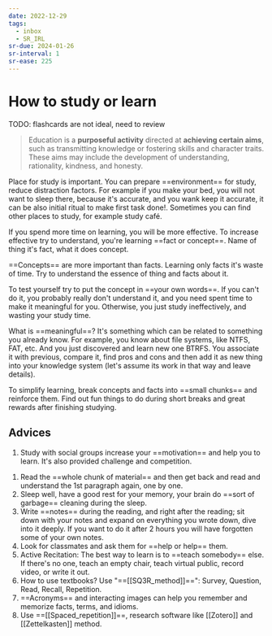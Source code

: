 ```yaml
---
date: 2022-12-29
tags:
  - inbox
  - SR_IRL
sr-due: 2024-01-26
sr-interval: 1
sr-ease: 225
---
```


# How to study or learn

TODO: flashcards are not ideal, need to review

> Education is a **purposeful activity** directed at **achieving certain aims**,
> such as transmitting knowledge or fostering skills and character traits. These
> aims may include the development of understanding, rationality, kindness, and
> honesty.

Place for study is important. You can prepare ==environment== for study, reduce
distraction factors. For example if you make your bed, you will not want to
sleep there, because it's accurate, and you wank keep it accurate, it can be
also initial ritual to make first task done!. Sometimes you can find other
places to study, for example study café.

If you spend more time on learning, you will be more effective. To increase
effective try to understand, you're learning ==fact or concept==. Name of thing
it's fact, what it does concept.

==Concepts== are more important than facts. Learning only facts it's waste of
time. Try to understand the essence of thing and facts about it.
<!--SR:!2024-01-26,1,230-->

To test yourself try to put the concept in ==your own words==. If you can't do
it, you probably really don't understand it, and you need spent time to make it
meaningful for you. Otherwise, you just study ineffectively, and wasting your
study time.

What is ==meaningful==? It's something which can be related to something you
already know. For example, you know about file systems, like NTFS, FAT, etc. And
you just discovered and learn new one BTRFS. You associate it with previous,
compare it, find pros and cons and then add it as new thing into your knowledge
system (let's assume its work in that way and leave details).

To simplify learning, break concepts and facts into ==small chunks== and
reinforce them. Find out fun things to do during short breaks and great rewards
after finishing studying.

## Advices

1. Study with social groups increase your ==motivation== and help you to learn.
   It's also provided challenge and competition.
<!--SR:!2024-01-26,1,230-->

1. Read the ==whole chunk of material== and then get back and read and
   understand the 1st paragraph again, one by one.
1. Sleep well, have a good rest for your memory, your brain do
   ==sort of garbage== cleaning during the sleep.
4. Write ==notes== during the reading, and right after the reading; sit down
   with your notes and expand on everything you wrote down, dive into it deeply.
   If you want to do it after 2 hours you will have forgotten some of your own
   notes.
5. Look for classmates and ask them for ==help or help== them.
6. Active Recitation: The best way to learn is to ==teach somebody== else. If
   there's no one, teach an empty chair, teach virtual public, record video, or
   write it out.
7. How to use textbooks? Use "==[[SQ3R_method]]==": Survey, Question,
   Read, Recall, Repetition.
8. ==Acronyms== and interacting images can help you remember and memorize facts,
   terms, and idioms.
9. Use ==[[Spaced_repetition]]==, research software like [[Zotero]] and
   [[Zettelkasten]] method.
